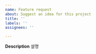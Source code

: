 ```yaml
---
name: Feature request
about: Suggest an idea for this project
title: ''
labels: ''
assignees: ''

---
```


**Description**
설명
